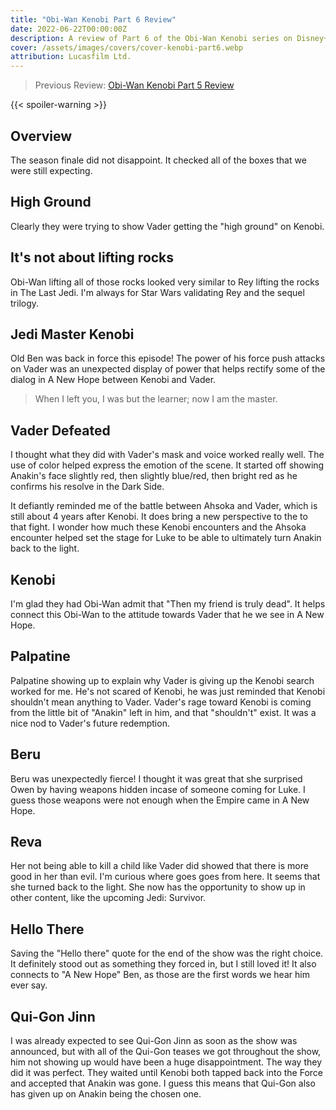 ```yaml
---
title: "Obi-Wan Kenobi Part 6 Review"
date: 2022-06-22T00:00:00Z
description: A review of Part 6 of the Obi-Wan Kenobi series on Disney+.
cover: /assets/images/covers/cover-kenobi-part6.webp
attribution: Lucasfilm Ltd.
---
```


> Previous Review: [Obi-Wan Kenobi Part 5 Review](/reviews/obi-wan-kenobi-part5/)

{{< spoiler-warning >}}

## Overview
The season finale did not disappoint. It checked all of the boxes that we were still expecting.

## High Ground
Clearly they were trying to show Vader getting the "high ground" on Kenobi.

## It's not about lifting rocks
Obi-Wan lifting all of those rocks looked very similar to Rey lifting the rocks in The Last Jedi. I'm always for Star Wars validating Rey and the sequel trilogy.

## Jedi Master Kenobi
Old Ben was back in force this episode! The power of his force push attacks on Vader was an unexpected display of power that helps rectify some of the dialog in A New Hope between Kenobi and Vader.
> When I left you, I was but the learner; now I am the master.

## Vader Defeated
I thought what they did with Vader's mask and voice worked really well. The use of color helped express the emotion of the scene. It started off showing Anakin's face slightly red, then slightly blue/red, then bright red as he confirms his resolve in the Dark Side.

It defiantly reminded me of the battle between Ahsoka and Vader, which is still about 4 years after Kenobi. It does bring a new perspective to the to that fight. I wonder how much these Kenobi encounters and the Ahsoka encounter helped set the stage for Luke to be able to ultimately turn Anakin back to the light.

## Kenobi
I'm glad they had Obi-Wan admit that "Then my friend is truly dead". It helps connect this Obi-Wan to the attitude towards Vader that he we see in A New Hope.

## Palpatine
Palpatine showing up to explain why Vader is giving up the Kenobi search worked for me. He's not scared of Kenobi, he was just reminded that Kenobi shouldn't mean anything to Vader. Vader's rage toward Kenobi is coming from the little bit of "Anakin" left in him, and that "shouldn't" exist. It was a nice nod to Vader's future redemption.

## Beru
Beru was unexpectedly fierce! I thought it was great that she surprised Owen by having weapons hidden incase of someone coming for Luke. I guess those weapons were not enough when the Empire came in A New Hope.

## Reva
Her not being able to kill a child like Vader did showed that there is more good in her than evil. I'm curious where goes goes from here. It seems that she turned back to the light. She now has the opportunity to show up in other content, like the upcoming Jedi: Survivor.

## Hello There
Saving the "Hello there" quote for the end of the show was the right choice. It definitely stood out as something they forced in, but I still loved it! It also connects to "A New Hope" Ben, as those are the first words we hear him ever say.

## Qui-Gon Jinn
I was already expected to see Qui-Gon Jinn as soon as the show was announced, but with all of the Qui-Gon teases we got throughout the show, him not showing up would have been a huge disappointment. The way they did it was perfect. They waited until Kenobi both tapped back into the Force and accepted that Anakin was gone. I guess this means that Qui-Gon also has given up on Anakin being the chosen one.
